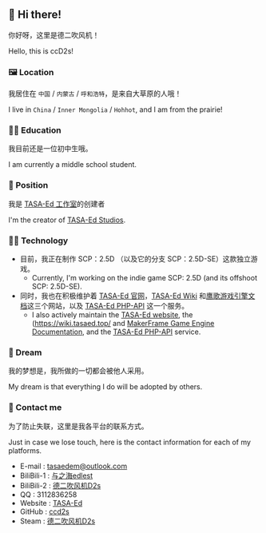 ## :wave: Hi there!
你好呀，这里是德二吹风机！

Hello, this is ccD2s!

### :framed_picture: Location
我居住在 `中国` / `内蒙古` / `呼和浩特`，是来自大草原的人哦！

I live in `China` / `Inner Mongolia` / `Hohhot`, and I am from the prairie!

### :student: Education
我目前还是一位初中生哦。

I am currently a middle school student.

### :office: Position
我是 [TASA-Ed 工作室](https://github.com/TASA-Ed)的创建者

I'm the creator of [TASA-Ed Studios](https://github.com/TASA-Ed).

### :technologist: Technology
- 目前，我正在制作 SCP：2.5D （以及它的分支 SCP：2.5D-SE）这款独立游戏。
  - Currently, I'm working on the indie game SCP: 2.5D (and its offshoot SCP: 2.5D-SE).
- 同时，我也在积极维护着 [TASA-Ed 官网](https://www.tasaed.top/)，[TASA-Ed Wiki](https://wiki.tasaed.top/) 和[鹰歌游戏引擎文档](https://docs-mf.tasaed.top/)这三个网站，以及 [TASA-Ed PHP-API](https://wiki.tasaed.top/zh/wiki/api) 这一个服务。
  - I also actively maintain the [TASA-Ed website](https://www.tasaed.top/), the (https://wiki.tasaed.top/ and [MakerFrame Game Engine Documentation](https://docs-mf.tasaed.top/), and the [TASA-Ed PHP-API](https://wiki.tasaed.top/zh/wiki/api) service.

### :thought_balloon: Dream
我的梦想是，我所做的一切都会被他人采用。

My dream is that everything I do will be adopted by others.

### :link: Contact me
为了防止失联，这里是我各平台的联系方式。

Just in case we lose touch, here is the contact information for each of my platforms.

- E-mail : [tasaedem@outlook.com](mailto:tasaedem@outlook.com)
- BiliBili-1 : [与之海edlest](https://space.bilibili.com/1936406435)
- BiliBili-2 : [德二吹风机D2s](https://space.bilibili.com/375089871)
- QQ : 3112836258
- Website : [TASA-Ed](https://www.tasaed.top/)
- GitHub : [ccd2s](https://github.com/ccd2s)
- Steam : [德二吹风机D2s](https://steamcommunity.com/profiles/76561199275852747/)
